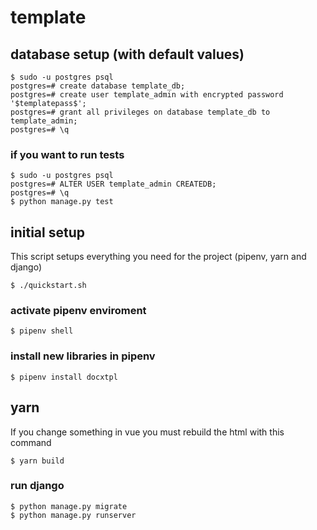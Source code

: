 # template

## database setup (with default values)
```
$ sudo -u postgres psql
postgres=# create database template_db;
postgres=# create user template_admin with encrypted password '$templatepass$';
postgres=# grant all privileges on database template_db to template_admin;
postgres=# \q
```

### if you want to run tests
```
$ sudo -u postgres psql
postgres=# ALTER USER template_admin CREATEDB;
postgres=# \q
$ python manage.py test
```

## initial setup
This script setups everything you need for the project (pipenv, yarn and django)
```
$ ./quickstart.sh
```

### activate pipenv enviroment
```
$ pipenv shell
```

### install new libraries in pipenv
```
$ pipenv install docxtpl
```

## yarn
If you change something in vue you must rebuild the html with this command
```
$ yarn build
```

### run django
```
$ python manage.py migrate
$ python manage.py runserver
```
